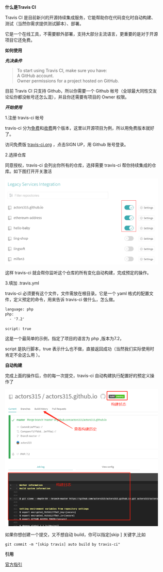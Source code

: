 **什么是Travis CI**

Travis CI 是目前新兴的开源持续集成服务，它能帮助你在代码变化时自动构建、测试（当然你需求提供测试脚本）、部署。

它是一个在线工具，不需要额外部署，支持大部分主流语言，更重要的是对于开源项目它还免费。

**如何使用**

***先决条件***

> To start using Travis CI, make sure you have:  
> A GitHub account.  
> Owner permissions for a project hosted on GitHub.

目前 Travis CI 只支持 Github，所以你需要一个 Github 帐号（全球最大同性交友论坛你都没帐号还怎么混），并且你还需要有项目的 Owner 权限。

***开始使用***

1.注册 travis-ci 帐号

travis-ci 分为[免费](https://travis-ci.org/)和[收费](https://travis-ci.com/)两个版本，这里以开源项目为例，所以用免费版本就好了。

访问免费版 [travis-ci.org](https://travis-ci.org) ，点击SIGN UP，用 Github 账号登录。

2.选择仓库

同意授权，travis-ci 会列出你所有的仓库，选择需要 travis-ci 帮你持续集成的仓库。如下图打开开关激活

![clipboard.png](/blog/files/images/4847f3c4047fc71099dc1baf0fa13a7c.png "clipboard.png")

这样 travis-ci 就会帮你监听这个仓库的所有变化自动构建，完成预定的操作。

3.填加 .travis.yml

travis-ci 必须要有这个文件，文件需放在根目录。它是一个 yaml 格式的配置文件，定义预定的命令，用来告诉 travis-ci 做什么，怎么做。

```
language: php
php:
  - '7.2'

script: true
```

这是一个最简单的示例，指定了项目的语言为 php ,版本为7.2，

script 是执行脚本，true 表示什么也不做，直接返回成功（当然我们实际使用时肯定不会这么用 ）。

**自动构建**

完成上面的操作后，你的每一次提交，travis-ci 自动构建执行配置好的预定义操作了

![clipboard.png](/blog/files/images/d60fddf2a10f320b38382085305a9657.png "clipboard.png")

如果你想创建一个提交，又不想自动 build，你可以指定\[skip <keyword>\] 关键字,比如

```
git commit -m "[skip travis] auto build by travis-ci"
```

**引用**

[官方指引](https://docs.travis-ci.com/user/tutorial/)